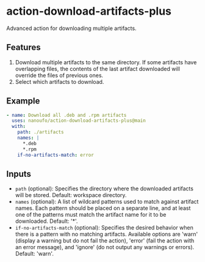 # action-download-artifacts-plus
Advanced action for downloading multiple artifacts.

## Features 
1. Download multiple artifacts to the same directory. If some artifacts have overlapping files, the contents of the last artifact downloaded will override the files of previous ones.
2. Select which artifacts to download.

## Example

```yaml
- name: Download all .deb and .rpm artifacts 
  uses: nanoufo/action-download-artifacts-plus@main  
  with:
    path: ./artifacts
    names: |
      *.deb
      *.rpm
    if-no-artifacts-match: error
```

## Inputs
- `path` (optional): Specifies the directory where the downloaded artifacts will be stored. Default: workspace directory.
- `names` (optional): A list of wildcard patterns used to match against artifact names. Each pattern should be placed on a separate line, and at least one of the patterns must match the artifact name for it to be downloaded. Default: '*'.
- `if-no-artifacts-match` (optional): Specifies the desired behavior when there is a pattern with no matching artifacts. Available options are 'warn' (display a warning but do not fail the action), 'error' (fail the action with an error message), and 'ignore' (do not output any warnings or errors). Default: 'warn'.
